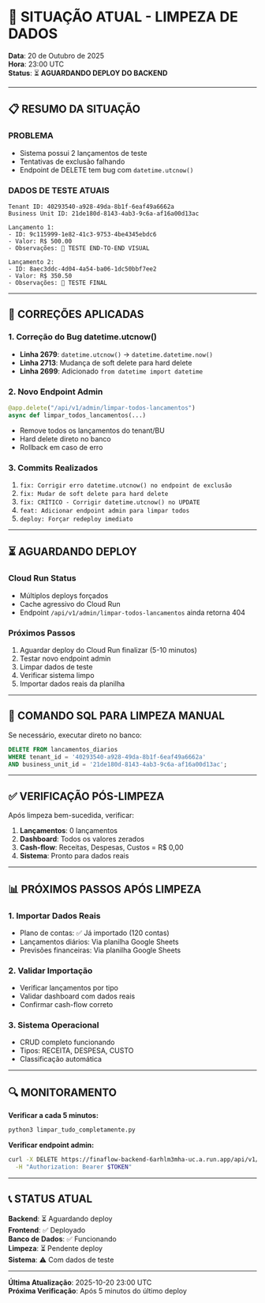# 🔧 SITUAÇÃO ATUAL - LIMPEZA DE DADOS

**Data**: 20 de Outubro de 2025  
**Hora**: 23:00 UTC  
**Status**: ⏳ **AGUARDANDO DEPLOY DO BACKEND**

---

## 📋 RESUMO DA SITUAÇÃO

### **PROBLEMA**
- Sistema possui 2 lançamentos de teste
- Tentativas de exclusão falhando
- Endpoint de DELETE tem bug com `datetime.utcnow()`

### **DADOS DE TESTE ATUAIS**
```
Tenant ID: 40293540-a928-49da-8b1f-6eaf49a6662a
Business Unit ID: 21de180d-8143-4ab3-9c6a-af16a00d13ac

Lançamento 1:
- ID: 9c115999-1e82-41c3-9753-4be4345ebdc6
- Valor: R$ 500.00
- Observações: 🎯 TESTE END-TO-END VISUAL

Lançamento 2:
- ID: 8aec3ddc-4d04-4a54-ba06-1dc50bbf7ee2
- Valor: R$ 350.50
- Observações: 🎊 TESTE FINAL
```

---

## 🔧 CORREÇÕES APLICADAS

### **1. Correção do Bug datetime.utcnow()**
- **Linha 2679**: `datetime.utcnow()` → `datetime.datetime.now()`
- **Linha 2713**: Mudança de soft delete para hard delete
- **Linha 2699**: Adicionado `from datetime import datetime`

### **2. Novo Endpoint Admin**
```python
@app.delete("/api/v1/admin/limpar-todos-lancamentos")
async def limpar_todos_lancamentos(...)
```
- Remove todos os lançamentos do tenant/BU
- Hard delete direto no banco
- Rollback em caso de erro

### **3. Commits Realizados**
1. `fix: Corrigir erro datetime.utcnow() no endpoint de exclusão`
2. `fix: Mudar de soft delete para hard delete`
3. `fix: CRÍTICO - Corrigir datetime.utcnow() no UPDATE`
4. `feat: Adicionar endpoint admin para limpar todos`
5. `deploy: Forçar redeploy imediato`

---

## ⏳ AGUARDANDO DEPLOY

### **Cloud Run Status**
- Múltiplos deploys forçados
- Cache agressivo do Cloud Run
- Endpoint `/api/v1/admin/limpar-todos-lancamentos` ainda retorna 404

### **Próximos Passos**
1. Aguardar deploy do Cloud Run finalizar (5-10 minutos)
2. Testar novo endpoint admin
3. Limpar dados de teste
4. Verificar sistema limpo
5. Importar dados reais da planilha

---

## 🎯 COMANDO SQL PARA LIMPEZA MANUAL

Se necessário, executar direto no banco:

```sql
DELETE FROM lancamentos_diarios 
WHERE tenant_id = '40293540-a928-49da-8b1f-6eaf49a6662a' 
AND business_unit_id = '21de180d-8143-4ab3-9c6a-af16a00d13ac';
```

---

## ✅ VERIFICAÇÃO PÓS-LIMPEZA

Após limpeza bem-sucedida, verificar:

1. **Lançamentos**: 0 lançamentos
2. **Dashboard**: Todos os valores zerados
3. **Cash-flow**: Receitas, Despesas, Custos = R$ 0,00
4. **Sistema**: Pronto para dados reais

---

## 📊 PRÓXIMOS PASSOS APÓS LIMPEZA

### **1. Importar Dados Reais**
- Plano de contas: ✅ Já importado (120 contas)
- Lançamentos diários: Via planilha Google Sheets
- Previsões financeiras: Via planilha Google Sheets

### **2. Validar Importação**
- Verificar lançamentos por tipo
- Validar dashboard com dados reais
- Confirmar cash-flow correto

### **3. Sistema Operacional**
- CRUD completo funcionando
- Tipos: RECEITA, DESPESA, CUSTO
- Classificação automática

---

## 🔍 MONITORAMENTO

**Verificar a cada 5 minutos:**
```bash
python3 limpar_tudo_completamente.py
```

**Verificar endpoint admin:**
```bash
curl -X DELETE https://finaflow-backend-6arhlm3mha-uc.a.run.app/api/v1/admin/limpar-todos-lancamentos \
  -H "Authorization: Bearer $TOKEN"
```

---

## 📞 STATUS ATUAL

**Backend**: ⏳ Aguardando deploy  
**Frontend**: ✅ Deployado  
**Banco de Dados**: ✅ Funcionando  
**Limpeza**: ⏳ Pendente deploy  
**Sistema**: ⚠️ Com dados de teste

---

**Última Atualização**: 2025-10-20 23:00 UTC  
**Próxima Verificação**: Após 5 minutos do último deploy
